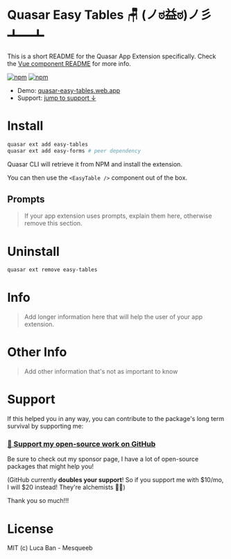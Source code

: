 # Quasar Easy Tables 🪑 (ノಠ益ಠ)ノ彡┻━┻

This is a short README for the Quasar App Extension specifically.
Check the [Vue component README](../ui) for more info.

[![npm](https://img.shields.io/npm/v/quasar-app-extension-easy-tables.svg?label=quasar-app-extension-easy-tables)](https://www.npmjs.com/package/quasar-app-extension-easy-tables)
[![npm](https://img.shields.io/npm/dt/quasar-app-extension-easy-tables.svg)](https://www.npmjs.com/package/quasar-app-extension-easy-tables)

- Demo: [quasar-easy-tables.web.app](http://quasar-easy-tables.web.app)
- Support: [jump to support ↓](#support)

# Install

```bash
quasar ext add easy-tables
quasar ext add easy-forms # peer dependency
```
Quasar CLI will retrieve it from NPM and install the extension.

You can then use the `<EasyTable />` component out of the box.

## Prompts

> If your app extension uses prompts, explain them here, otherwise remove this section.

# Uninstall
```bash
quasar ext remove easy-tables
```

# Info
> Add longer information here that will help the user of your app extension.

# Other Info
> Add other information that's not as important to know

# Support

If this helped you in any way, you can contribute to the package's long term survival by supporting me:

### [💜 Support my open-source work on GitHub](https://github.com/sponsors/mesqueeb)

Be sure to check out my sponsor page, I have a lot of open-source packages that might help you!

(GitHub currently **doubles your support**! So if you support me with $10/mo, I will $20 instead! They're alchemists 🦾😉)

Thank you so much!!!

# License
MIT (c) Luca Ban - Mesqueeb
